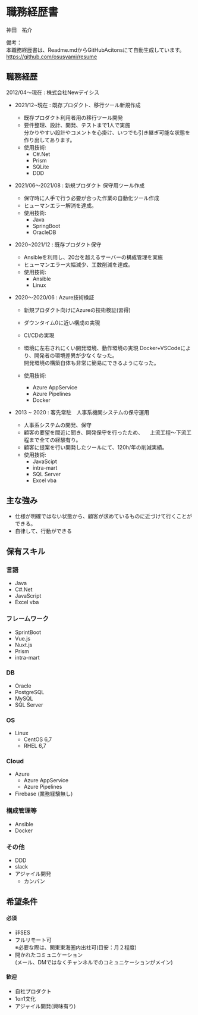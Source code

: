 # 職務経歴書
神田　祐介

備考：<br>
本職務経歴書は、Readme.mdからGitHubAcitonsにて自動生成しています。<br />
https://github.com/osusyami/resume

## 職務経歴
  2012/04〜現在 : 株式会社Newデイシス

  * 2021/12~現在 : 既存プロダクト、移行ツール新規作成
    * 既存プロダクト利用者用の移行ツール開発
    * 要件整理、設計、開発、テストまで1人で実施<br>
      分かりやすい設計やコメントを心掛け、いつでも引き継ぎ可能な状態を作り出してあります。
    * 使用技術: 
      * C#.Net
      * Prism
      * SQLite
      * DDD

  * 2021/06〜2021/08 : 新規プロダクト 保守用ツール作成
    * 保守時に人手で行う必要が合った作業の自動化ツール作成
    * ヒューマンエラー解消を達成。
    * 使用技術: 
      * Java
      * SpringBoot
      * OracleDB

  * 2020~2021/12 : 既存プロダクト保守
    * Ansibleを利用し、20台を越えるサーバーの構成管理を実施
    * ヒューマンエラー大幅減少、工数削減を達成。
    * 使用技術:
      * Ansible
      * Linux

  * 2020〜2020/06 : Azure技術検証
    * 新規プロダクト向けにAzureの技術検証(習得)
    * ダウンタイム0に近い構成の実現
    * CI/CDの実現
    * 環境に左右されにくい開発環境、動作環境の実現
      Docker+VSCodeにより、開発者の環境差異が少なくなった。<br>開発環境の構築自体も非常に簡易にできるようになった。

    * 使用技術:
      * Azure AppService
      * Azure Pipelines
      * Docker

  * 2013 ~ 2020 : 客先常駐　人事系機関システムの保守運用
    * 人事系システムの開発、保守
    * 顧客の要望を間近に聞き、開発保守を行ったため、
    　上流工程〜下流工程まで全ての経験有り。
    * 顧客に提案を行い開発したツールにて、120h/年の削減実績。
    * 使用技術:
      * JavaScipt
      * intra-mart
      * SQL Server
      * Excel vba


## 主な強み
  * 仕様が明確ではない状態から、顧客が求めているものに近づけて行くことができる。
  * 自律して、行動ができる


## 保有スキル

### 言語
  * Java
  * C#.Net
  * JavaScript
  * Excel vba

### フレームワーク
  * SprintBoot
  * Vue.js
  * Nuxt.js
  * Prism
  * intra-mart

### DB
  * Oracle
  * PostgreSQL
  * MySQL
  * SQL Server

### OS
  * Linux
    * CentOS 6,7
    * RHEL 6,7

### Cloud
  * Azure
    * Azure AppService
    * Azure Pipelines
  * Firebase (業務経験無し)

### 構成管理等
  * Ansible
  * Docker

### その他
  * DDD
  * slack
  * アジャイル開発
    * カンバン

## 希望条件

#### 必須
  * 非SES
  * フルリモート可<br>
    ※必要な際は、関東東海圏内出社可(目安：月２程度)
  * 開かれたコミュニケーション<br>
    (メール、DMではなくチャンネルでのコミュニケーションがメイン)

#### 歓迎
  * 自社プロダクト
  * 1on1文化
  * アジャイル開発(興味有り)




